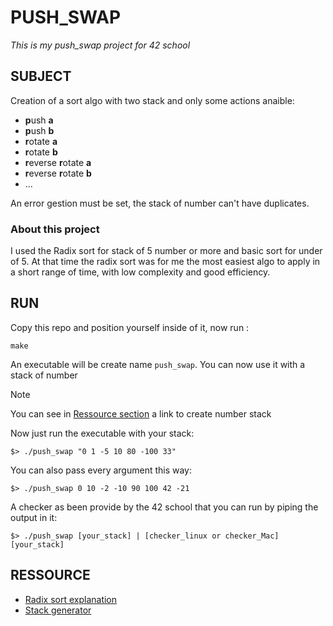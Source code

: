 # PUSH_SWAP

_This is my push_swap project for 42 school_

## SUBJECT

Creation of a sort algo with two stack and only some actions anaible:  
* **p**ush **a**
* **p**ush **b**
* **r**otate **a**
* **r**otate **b**
* **r**everse **r**otate **a**
* **r**everse **r**otate **b**
* ...

An error gestion must be set, the stack of number can't have duplicates.

### About this project
I used the Radix sort for stack of 5 number or more and basic sort for under of 5.
At that time the radix sort was for me the most easiest algo to apply in a short range of time, with low complexity and good efficiency.

## RUN
Copy this repo and position yourself inside of it, now run :
```
make
```
An executable will be create name ```push_swap```.
You can now use it with a stack of number
> [!NOTE]
> You can see in [Ressource section](#ressource) a link to create number stack

Now just run the executable with your stack:
```
$> ./push_swap "0 1 -5 10 80 -100 33"
```
You can also pass every argument this way:
```
$> ./push_swap 0 10 -2 -10 90 100 42 -21
```
A checker as been provide by the 42 school that you can run by piping the output in it:
```
$> ./push_swap [your_stack] | [checker_linux or checker_Mac] [your_stack]
```
## RESSOURCE 
<a name="#ressource"><a/>

* [Radix sort explanation](https://medium.com/nerd-for-tech/putting-the-rad-in-radix-sort-d7c3be4fdbdf)
* [Stack generator](https://www.calculatorsoup.com/calculators/statistics/random-number-generator.php)
